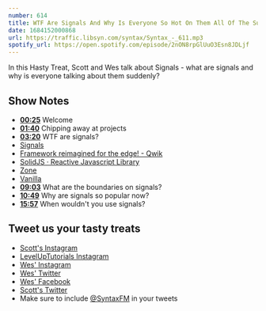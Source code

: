 ```yaml
---
number: 614
title: WTF Are Signals And Why Is Everyone So Hot On Them All Of The Sudden?
date: 1684152000868
url: https://traffic.libsyn.com/syntax/Syntax_-_611.mp3
spotify_url: https://open.spotify.com/episode/2nON8rpGlUuO3Esn8JDLjf
---
```


In this Hasty Treat, Scott and Wes talk about Signals - what are signals and why is everyone talking about them suddenly?

## Show Notes

* **[00:25](#t=00:25)** Welcome
* **[01:40](#t=01:40)** Chipping away at projects
* **[03:20](#t=03:20)** WTF are signals?
* [Signals](https://github.com/preactjs/signals)
* [Framework reimagined for the edge! - Qwik](https://qwik.builder.io/)
* [SolidJS · Reactive Javascript Library](https://www.solidjs.com/)
* [Zone](https://github.com/angular/angular/tree/main/packages/zone.js)
* [Vanilla](https://codesandbox.io/s/07ktxc?file=/src/index.js)
* **[09:03](#t=09:03)** What are the boundaries on signals?
* **[10:49](#t=10:49)** Why are signals so popular now?
* **[15:57](#t=15:57)** When wouldn't you use signals?

## Tweet us your tasty treats

* [Scott's Instagram](https://www.instagram.com/stolinski/)
* [LevelUpTutorials Instagram](https://www.instagram.com/LevelUpTutorials/)
* [Wes' Instagram](https://www.instagram.com/wesbos/)
* [Wes' Twitter](https://twitter.com/wesbos)
* [Wes' Facebook](https://www.facebook.com/wesbos.developer)
* [Scott's Twitter](https://twitter.com/stolinski)
* Make sure to include [@SyntaxFM](https://twitter.com/SyntaxFM) in your tweets
